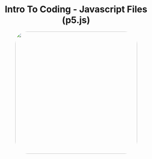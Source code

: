 <h1 align="center">Intro To Coding - Javascript Files (p5.js)</h1>

<div align="center">
  <img src="https://www.meme-arsenal.com/memes/f7d62d6356777003eab3fcba043d8f13.jpg" width="385px" style="border-radius: 10%;">
</div>

